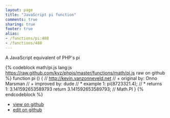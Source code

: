 ```yaml
---
layout: page
title: "JavaScript pi function"
comments: true
sharing: true
footer: true
alias:
- /functions/pi:488
- /functions/488
---
```

A JavaScript equivalent of PHP's pi

{% codeblock math/pi.js lang:js https://raw.github.com/kvz/phpjs/master/functions/math/pi.js raw on github %}
function pi () {
    // http://kevin.vanzonneveld.net
    // +   original by: Onno Marsman
    // +   improved by: dude
    // *     example 1: pi(8723321.4);
    // *     returns 1: 3.141592653589793
    return 3.141592653589793; // Math.PI
}
{% endcodeblock %}

 - [view on github](https://github.com/kvz/phpjs/blob/master/functions/math/pi.js)
 - [edit on github](https://github.com/kvz/phpjs/edit/master/functions/math/pi.js)
